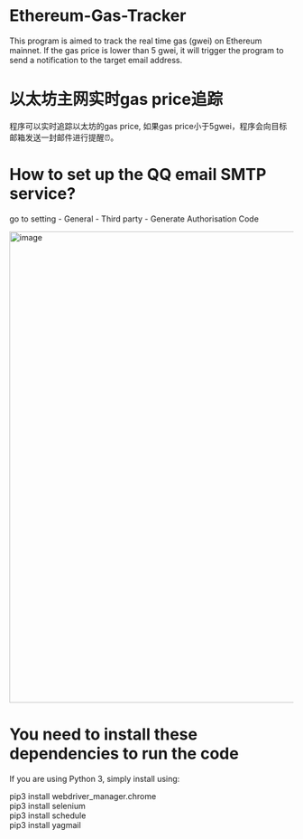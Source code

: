 # Ethereum-Gas-Tracker
This program is aimed to track the real time gas (gwei) on Ethereum mainnet. If the gas price is lower than 5 gwei, it will trigger the program to send a notification to the target email address. 

# 以太坊主网实时gas price追踪
程序可以实时追踪以太坊的gas price, 如果gas price小于5gwei，程序会向目标邮箱发送一封邮件进行提醒⏰。

# How to set up the QQ email SMTP service?
go to setting - General - Third party - Generate Authorisation Code

<img width="834" alt="image" src="https://github.com/user-attachments/assets/1b13e532-295a-409c-8cfb-4ce7f4942301">

# You need to install these dependencies to run the code

If you are using Python 3, simply install using:

pip3 install webdriver_manager.chrome      
pip3 install selenium      
pip3 install schedule     
pip3 install yagmail    
